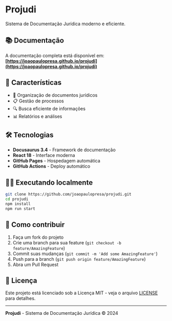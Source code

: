 # Projudi

Sistema de Documentação Jurídica moderno e eficiente.

## 📚 Documentação

A documentação completa está disponível em: **[https://joaopaulopresa.github.io/projudi](https://joaopaulopresa.github.io/projudi)**

## 🚀 Características

- 📁 Organização de documentos jurídicos
- 📋 Gestão de processos
- 🔍 Busca eficiente de informações
- 📊 Relatórios e análises

## 🛠️ Tecnologias

- **Docusaurus 3.4** - Framework de documentação
- **React 18** - Interface moderna
- **GitHub Pages** - Hospedagem automática
- **GitHub Actions** - Deploy automático

## 🏃‍♂️ Executando localmente

```bash
git clone https://github.com/joaopaulopresa/projudi.git
cd projudi
npm install
npm run start
```

## 📖 Como contribuir

1. Faça um fork do projeto
2. Crie uma branch para sua feature (`git checkout -b feature/AmazingFeature`)
3. Commit suas mudanças (`git commit -m 'Add some AmazingFeature'`)
4. Push para a branch (`git push origin feature/AmazingFeature`)
5. Abra um Pull Request

## 📄 Licença

Este projeto está licenciado sob a Licença MIT - veja o arquivo [LICENSE](LICENSE) para detalhes.

---

**Projudi** - Sistema de Documentação Jurídica © 2024